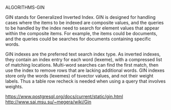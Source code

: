ALGORITHMS-GIN

GIN stands for Generalized Inverted Index. GIN is designed for handling cases where the items to be indexed are composite values, and the queries to be handled by the index need to search for element values that appear within the composite items. For example, the items could be documents, and the queries could be searches for documents containing specific words.

GIN indexes are the preferred text search index type. As inverted indexes, they contain an index entry for each word (lexeme), with a compressed list of matching locations. Multi-word searches can find the first match, then use the index to remove rows that are lacking additional words. GIN indexes store only the words (lexemes) of tsvector values, and not their weight labels. Thus a table row recheck is needed when using a query that involves weights.

https://www.postgresql.org/docs/current/static/gin.html
http://www.sai.msu.su/~megera/wiki/Gin
